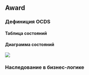 ## Award
### Дефиниция OCDS
[](/schema/definitions/Award.schema.json)
#### Таблица состояний
#### Диаграмма состояний
![](https://www.planttext.com/api/plantuml/png/ZLHDJi905Dxt56zjn0DqORY7k21GJHCiXXRT0YM8mOID1oc4aKAbNE7DZVpUJ0qK2t7HTZhptll-cjR3gDcB-ayTnxcxkgVQBJrxGTiF7c-Qhqq_mi8bplM45U_mVEETdl66EEDK3_M8U8dtlOxrkrHSDmBE-OjJNd72IezGCoUyADwY9T43N1EqpgNG7CVcFkAbx1BASa2CPJvliPqq0i9oXwL2jz9352mjrnhOzeEmtsfvOVZGxxWa5RpMCMVwGvenUqQWDoWah00tm1RGzvoB2Y4H4xGf70sng_HKDBeamEQSU06DcTWmuczZ12vX1PB5A036CCUOPAP1SsvqWOFr3KLAgaLXLeFUt3AJqiou9jqfRvpJ1AXs54kh6uH-s-ir8xyR89lFlzxI2QF4e2wHYAGs5cSFfJX6cR1C7ASIfFHHj2B_nIFNKfTSvgBlrmGRlcGb2LZDZS3aDYtagNCWHoZbKCjGL9v6vejRs72sXi6kE4kTWw22zrcCyb3CJ7bzo9fpfwgjnDaYL27QbMjJMHjxKgHHQOuOQTJ-2_kIXal6LA8uTS3WH_03.png)
### Наследование в бизнес-логике
[](/schema/inheritances/Award.Inheritances.schema.json)
